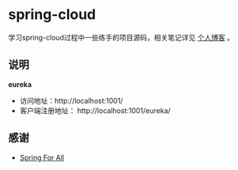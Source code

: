# spring-cloud

学习spring-cloud过程中一些练手的项目源码，相关笔记详见 [个人博客](https://baifenghe.github.io/blog/) 。





## 说明

**eureka**

- 访问地址：http://localhost:1001/
- 客户端注册地址： http://localhost:1001/eureka/ 





## 感谢

- [Spring For All](http://www.spring4all.com)  